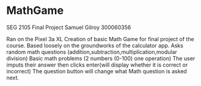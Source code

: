# MathGame
SEG 2105 Final Project
Samuel Gilroy
300060356

Ran on the Pixel 3a XL
Creation of basic Math Game for final project of the course.
Based loosely on the groundworks of the calculator app.
Asks random math questions (addition,subtraction,multiplication,modular division)
Basic math problems (2 numbers (0-100) one operation)
The user imputs their answer then clicks enter(will display whether it is correct or incorrect)
The question button will change what Math question is asked next.
